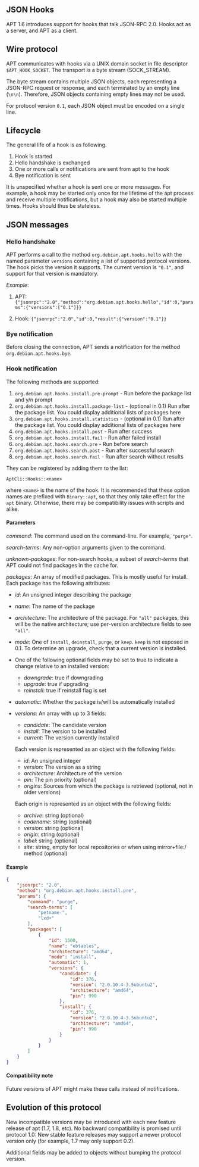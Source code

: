 ## JSON Hooks

APT 1.6 introduces support for hooks that talk JSON-RPC 2.0. Hooks act
as a server, and APT as a client.

## Wire protocol

APT communicates with hooks via a UNIX domain socket in file descriptor
`$APT_HOOK_SOCKET`. The transport is a byte stream (SOCK_STREAM).

The byte stream contains multiple JSON objects, each representing a
JSON-RPC request or response, and each terminated by an empty line
(`\n\n`). Therefore, JSON objects containing empty lines may not be
used.

For protocol version `0.1`, each JSON object must be encoded on a single
line.

## Lifecycle

The general life of a hook is as following.

1. Hook is started
2. Hello handshake is exchanged
3. One or more calls or notifications are sent from apt to the hook
4. Bye notification is sent

It is unspecified whether a hook is sent one or more messages. For
example, a hook may be started only once for the lifetime of the apt
process and receive multiple notifications, but a hook may also be
started multiple times. Hooks should thus be stateless.

## JSON messages

### Hello handshake

APT performs a call to the method `org.debian.apt.hooks.hello` with
the named parameter `versions` containing a list of supported protocol
versions. The hook picks the version it supports. The current version
is `"0.1"`, and support for that version is mandatory.

*Example*:

1. APT:
   ```{"jsonrpc":"2.0","method":"org.debian.apt.hooks.hello","id":0,"params":{"versions":["0.1"]}}```


2. Hook:
   ```{"jsonrpc":"2.0","id":0,"result":{"version":"0.1"}}```

### Bye notification

Before closing the connection, APT sends a notification for the
method `org.debian.apt.hooks.bye`.

### Hook notification

The following methods are supported:

1. `org.debian.apt.hooks.install.pre-prompt` - Run before the package list and y/n prompt
1. `org.debian.apt.hooks.install.package-list` - (optional in 0.1) Run after the package list. You could display additional lists of packages here
1. `org.debian.apt.hooks.install.statistics` - (optional in 0.1) Run after the package list. You could display additional lists of packages here
1. `org.debian.apt.hooks.install.post` - Run after success
1. `org.debian.apt.hooks.install.fail` - Run after failed install
1. `org.debian.apt.hooks.search.pre` - Run before search
1. `org.debian.apt.hooks.search.post` - Run after successful search
1. `org.debian.apt.hooks.search.fail` - Run after search without results

They can be registered by adding them to the list:

```AptCli::Hooks::<name>```

where `<name>` is the name of the hook. It is recommended that these
option names are prefixed with `Binary::apt`, so that they only take
effect for the `apt` binary. Otherwise, there may be compatibility issues
with scripts and alike.

#### Parameters

*command*: The command used on the command-line. For example, `"purge"`.

*search-terms*: Any non-option arguments given to the command.

*unknown-packages*: For non-search hooks, a subset of *search-terms*
that APT could not find packages in the cache for.

*packages*: An array of modified packages. This is mostly useful for
install. Each package has the following attributes:

- *id*: An unsigned integer describing the package
- *name*: The name of the package
- *architecture*: The architecture of the package. For `"all"` packages, this will be the native architecture;
                  use per-version architecture fields to see `"all"`.

- *mode*: One of `install`, `deinstall`, `purge`, or `keep`. `keep`
          is not exposed in 0.1. To determine an upgrade, check
          that a current version is installed.
- One of the following optional fields may be set to true to indicate a change relative to an installed version:
  - *downgrade*: true if downgrading
  - *upgrade*: true if upgrading
  - *reinstall*: true if reinstall flag is set
- *automatic*: Whether the package is/will be automatically installed
- *versions*: An array with up to 3 fields:

  - *candidate*: The candidate version
  - *install*: The version to be installed
  - *current*: The version currently installed

  Each version is represented as an object with the following fields:

  - *id*: An unsigned integer
  - *version*: The version as a string
  - *architecture*: Architecture of the version
  - *pin*: The pin priority (optional)
  - *origins*: Sources from which the package is retrieved (optional, not in older versions)

  Each origin is represented as an object with the following fields:

  - *archive*: string (optional)
  - *codename*: string (optional)
  - *version*: string (optional)
  - *origin*: string (optional)
  - *label*: string (optional)
  - *site*: string, empty for local repositories or when using mirror+file:/ method (optional)

#### Example

```json
{
    "jsonrpc": "2.0",
    "method": "org.debian.apt.hooks.install.pre",
    "params": {
        "command": "purge",
        "search-terms": [
            "petname-",
            "lxd+"
        ],
        "packages": [
            {
                "id": 1500,
                "name": "ebtables",
                "architecture": "amd64",
                "mode": "install",
                "automatic": 1,
                "versions": {
                    "candidate": {
                        "id": 376,
                        "version": "2.0.10.4-3.5ubuntu2",
                        "architecture": "amd64",
                        "pin": 990
                    },
                    "install": {
                        "id": 376,
                        "version": "2.0.10.4-3.5ubuntu2",
                        "architecture": "amd64",
                        "pin": 990
                    }
                }
            }
        ]
    }
}
```

#### Compatibility note
Future versions of APT might make these calls instead of notifications.

## Evolution of this protocol
New incompatible versions may be introduced with each new feature
release of apt (1.7, 1.8, etc). No backward compatibility is promised
until protocol 1.0: New stable feature releases may support a newer
protocol version only (for example, 1.7 may only support 0.2).

Additional fields may be added to objects without bumping the protocol
version.
